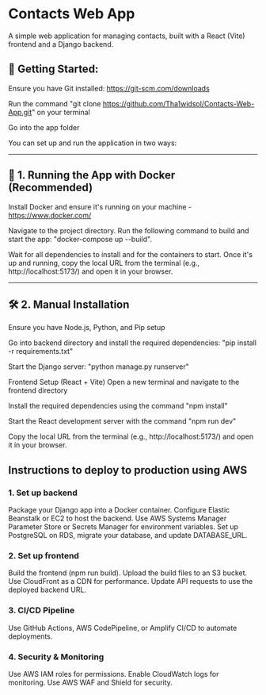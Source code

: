 # Contacts Web App

A simple web application for managing contacts, built with a React (Vite) frontend and a Django backend.

🚀 Getting Started:
  ---
  
  Ensure you have Git installed: https://git-scm.com/downloads
  
  Run the command "git clone https://github.com/Tha1widsol/Contacts-Web-App.git" on your terminal
  
  Go into the app folder
  
You can set up and run the application in two ways:
 
---

## 🐳 1. Running the App with Docker (Recommended)

Install Docker and ensure it's running on your machine - https://www.docker.com/

Navigate to the project directory.
Run the following command to build and start the app:
"docker-compose up --build".

Wait for all dependencies to install and for the containers to start.
Once it's up and running, copy the local URL from the terminal (e.g., http://localhost:5173/) and open it in your browser.

---

## 🛠 2. Manual Installation

  Ensure you have Node.js, Python, and Pip setup

  Go into backend directory and install the required dependencies: "pip install -r requirements.txt"

  Start the Django server: "python manage.py runserver"
  
  Frontend Setup (React + Vite)
  Open a new terminal and navigate to the frontend directory
  
  Install the required dependencies using the command "npm install"
  
  Start the React development server with the command "npm run dev"
  
  Copy the local URL from the terminal (e.g., http://localhost:5173/) and open it in your browser.

## Instructions to deploy to production using AWS

### 1. Set up backend

Package your Django app into a Docker container.
Configure Elastic Beanstalk or EC2 to host the backend.
Use AWS Systems Manager Parameter Store or Secrets Manager for environment variables.
Set up PostgreSQL on RDS, migrate your database, and update DATABASE_URL.

### 2. Set up frontend

Build the frontend (npm run build).
Upload the build files to an S3 bucket.
Use CloudFront as a CDN for performance.
Update API requests to use the deployed backend URL.

### 3. CI/CD Pipeline

Use GitHub Actions, AWS CodePipeline, or Amplify CI/CD to automate deployments.


### 4. Security & Monitoring

Use AWS IAM roles for permissions.
Enable CloudWatch logs for monitoring.
Use AWS WAF and Shield for security.


